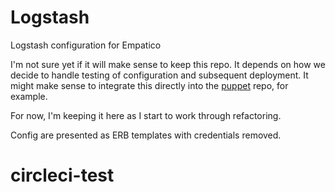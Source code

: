 # Logstash

Logstash configuration for Empatico

I'm not sure yet if it will make sense to keep this repo.  It depends on
how we decide to handle testing of configuration and subsequent
deployment.  It might make sense to integrate this directly into the
[puppet](https://github.com/EmpaticoOrg/puppet) repo, for example.

For now, I'm keeping it here as I start to work through refactoring.

Config are presented as ERB templates with credentials removed.
# circleci-test
